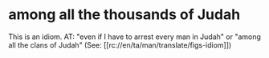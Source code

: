 # among all the thousands of Judah

This is an idiom. AT: "even if I have to arrest every man in Judah" or "among all the clans of Judah" (See: [[rc://en/ta/man/translate/figs-idiom]])

